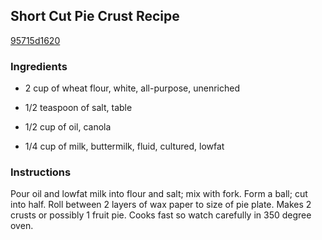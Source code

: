 ## Short Cut Pie Crust Recipe

[95715d1620](http://cookeatshare.com/recipes/short-cut-pie-crust-31353)

### Ingredients

 - 2 cup of wheat flour, white, all-purpose, unenriched

 - 1/2 teaspoon of salt, table

 - 1/2 cup of oil, canola

 - 1/4 cup of milk, buttermilk, fluid, cultured, lowfat

### Instructions

Pour oil and lowfat milk into flour and salt; mix with fork. Form a ball; cut into half. Roll between 2 layers of wax paper to size of pie plate. Makes 2 crusts or possibly 1 fruit pie. Cooks fast so watch carefully in 350 degree oven.